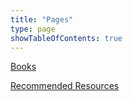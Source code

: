 ```yaml
---
title: "Pages"
type: page
showTableOfContents: true
---
```

 [Books](/pages/books/)

 [Recommended Resources](/pages/resources/)
